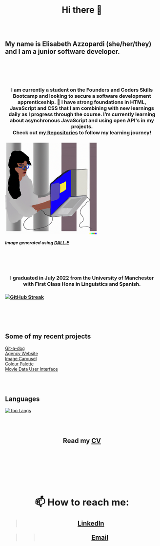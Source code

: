 <h1 align="center"> Hi there 👋 </h1> <br> <br> <h2> My name is Elisabeth Azzopardi (she/her/they) and I am a junior software developer. <h2> 
<br>
<br>
  
  <h3 align="center"> I am currently a student on the Founders and Coders Skills Bootcamp and looking to secure a software development apprenticeship. 🌱 I have strong foundations in HTML, JavaScript and CSS that I am combining with new learnings daily as I progress through the course. I’m currently learning about asynchronous JavaScript and using open API's in my projects.<br>Check out my<a href="https://github.com/eliazzo?tab=repositories"> Repositories</a> to follow my learning journey! <h3>
  
<img align="center" src="DALL.E.png" width="300" alt="Woman coding">

##### Image generated using [DALL.E](https://openai.com/dall-e-2/) 
<br>
<br>
<br>
<h3 align="center"> I graduated in July 2022 from the University of Manchester with First Class Hons in Linguistics and Spanish. <h3>

[![GitHub Streak](https://streak-stats.demolab.com/?user=eliazzo&theme=blueberry_duo)](https://git.io/streak-stats)


<br>
<br>
<br>


## Some of my recent projects 

<a href="https://fac27.github.io/Git-a-dog/">Git-a-dog</a><br>
<a href="https://github.com/fac27/agency-website">Agency Website</a><br>
<a href="https://github.com/eliazzo/Image-Carousel">Image Carousel</a><br>
<a href="https://github.com/eliazzo/Colour-palette">Colour Palette</a><br>
<a href="https://github.com/eliazzo/Movie-data">Movie Data User Interface</a><br>

<br>
<br>
  
## Languages

[![Top Langs](https://github-readme-stats.vercel.app/api/top-langs/?username=eliazzo&theme=blueberry_duo)](https://github.com/eliazzo/github-readme-stats)

<br>
<br>



<h2 align="center"> Read my <a href="https://www.canva.com/design/DAFaqu380dg/MLdirn4-TqpYfbGtuBygqw/view?utm_content=DAFaqu380dg&utm_campaign=designshare&utm_medium=link&utm_source=publishsharelink">CV<a><h2>

<br>
<br>

## 📫  How to reach me:

> [LinkedIn](https://www.linkedin.com/in/elisabeth-azzopardi-b3496a247/)

>> [Email](bethazz@hotmail.co.uk)


<!--
**eliazzo/eliazzo** is a ✨ _special_ ✨ repository because its `README.md` (this file) appears on your GitHub profile.

Here are some ideas to get you started:

- 🔭 I’m currently working on ...
- 🌱 I’m currently learning ...
- 👯 I’m looking to collaborate on ...
- 🤔 I’m looking for help with ...
- 💬 Ask me about ...
- 📫 How to reach me: ...
- 😄 Pronouns: ...
- ⚡ Fun fact: ...
-->
